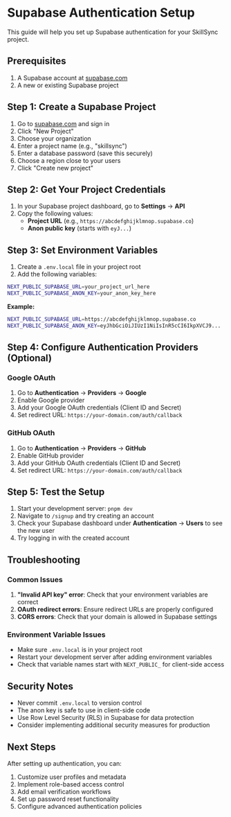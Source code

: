 # Supabase Authentication Setup

This guide will help you set up Supabase authentication for your SkillSync project.

## Prerequisites

1. A Supabase account at [supabase.com](https://supabase.com)
2. A new or existing Supabase project

## Step 1: Create a Supabase Project

1. Go to [supabase.com](https://supabase.com) and sign in
2. Click "New Project"
3. Choose your organization
4. Enter a project name (e.g., "skillsync")
5. Enter a database password (save this securely)
6. Choose a region close to your users
7. Click "Create new project"

## Step 2: Get Your Project Credentials

1. In your Supabase project dashboard, go to **Settings** → **API**
2. Copy the following values:
   - **Project URL** (e.g., `https://abcdefghijklmnop.supabase.co`)
   - **Anon public key** (starts with `eyJ...`)

## Step 3: Set Environment Variables

1. Create a `.env.local` file in your project root
2. Add the following variables:

```bash
NEXT_PUBLIC_SUPABASE_URL=your_project_url_here
NEXT_PUBLIC_SUPABASE_ANON_KEY=your_anon_key_here
```

**Example:**
```bash
NEXT_PUBLIC_SUPABASE_URL=https://abcdefghijklmnop.supabase.co
NEXT_PUBLIC_SUPABASE_ANON_KEY=eyJhbGciOiJIUzI1NiIsInR5cCI6IkpXVCJ9...
```

## Step 4: Configure Authentication Providers (Optional)

### Google OAuth
1. Go to **Authentication** → **Providers** → **Google**
2. Enable Google provider
3. Add your Google OAuth credentials (Client ID and Secret)
4. Set redirect URL: `https://your-domain.com/auth/callback`

### GitHub OAuth
1. Go to **Authentication** → **Providers** → **GitHub**
2. Enable GitHub provider
3. Add your GitHub OAuth credentials (Client ID and Secret)
4. Set redirect URL: `https://your-domain.com/auth/callback`

## Step 5: Test the Setup

1. Start your development server: `pnpm dev`
2. Navigate to `/signup` and try creating an account
3. Check your Supabase dashboard under **Authentication** → **Users** to see the new user
4. Try logging in with the created account

## Troubleshooting

### Common Issues

1. **"Invalid API key" error**: Check that your environment variables are correct
2. **OAuth redirect errors**: Ensure redirect URLs are properly configured
3. **CORS errors**: Check that your domain is allowed in Supabase settings

### Environment Variable Issues

- Make sure `.env.local` is in your project root
- Restart your development server after adding environment variables
- Check that variable names start with `NEXT_PUBLIC_` for client-side access

## Security Notes

- Never commit `.env.local` to version control
- The anon key is safe to use in client-side code
- Use Row Level Security (RLS) in Supabase for data protection
- Consider implementing additional security measures for production

## Next Steps

After setting up authentication, you can:
1. Customize user profiles and metadata
2. Implement role-based access control
3. Add email verification workflows
4. Set up password reset functionality
5. Configure advanced authentication policies
